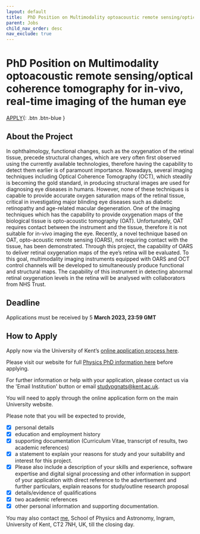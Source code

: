 ```yaml
---
layout: default
title:  PhD Position on Multimodality optoacoustic remote sensing/optical coherence tomography for in-vivo, real-time imaging of the human eye (Closed)
parent: Jobs
child_nav_order: desc
nav_exclude: true
---
```


# PhD Position on Multimodality optoacoustic remote sensing/optical coherence tomography for in-vivo, real-time imaging of the human eye

[APPLY](https://evision.kent.ac.uk/urd/sits.urd/run/siw_ipp_lgn.login?process=siw_ipp_app&code1=RPHY000101PH-FD&code2=0085){: .btn .btn-blue }

## About the Project
In ophthalmology, functional changes, such as the oxygenation of the retinal tissue, precede structural changes, which are very often first observed using the currently available technologies, therefore having the capability to detect them earlier is of paramount importance. Nowadays, several imaging techniques including Optical Coherence Tomography (OCT), which steadily is becoming the gold standard, in producing structural images are used for diagnosing eye diseases in humans. However, none of these techniques is capable to provide accurate oxygen saturation maps of the retinal tissue, critical in investigating major blinding eye diseases such as diabetic retinopathy and age-related macular degeneration. One of the imaging techniques which has the capability to provide oxygenation maps of the biological tissue is opto-acoustic tomography (OAT). Unfortunately, OAT requires contact between the instrument and the tissue, therefore it is not suitable for in-vivo imaging the eye. Recently, a novel technique based on OAT, opto-acoustic remote sensing (OARS), not requiring contact with the tissue, has been demonstrated. Through this project, the capability of OARS to deliver retinal oxygenation maps of the eye’s retina will be evaluated. To this goal, multimodality imaging instruments equipped with OARS and OCT control channels will be developed to simultaneously produce functional and structural maps. The capability of this instrument in detecting abnormal retinal oxygenation levels in the retina will be analysed with collaborators from NHS Trust.

## Deadline
Applications must be received by 5 **March 2023, 23:59 GMT**

## How to Apply
Apply now via the University of Kent’s [online application process here](https://www.findaphd.com/common/clickCount.aspx?theid=155392&type=184&DID=698&url=https%3a%2f%2fevision.kent.ac.uk%2furd%2fsits.urd%2frun%2fsiw_ipp_lgn.login%3fprocess%3dsiw_ipp_app%26code1%3dRPHY000101PH-FD%26code2%3d0085).

Please visit our website for full [Physics PhD information here](https://www.findaphd.com/common/clickCount.aspx?theid=155392&type=184&DID=698&url=https%3a%2f%2fwww.kent.ac.uk%2fcourses%2fpostgraduate%2f4958%2fphysics) before applying.

For further information or help with your application, please contact us via the 'Email Institution' button or email studypgnats@kent.ac.uk.

You will need to apply through the online application form on the main University website. 

Please note that you will be expected to provide,
- [x] personal details
- [x] education and employment history
- [x] supporting documentation (Curriculum Vitae, transcript of results, two academic references)
- [x] a statement to explain your reasons for study and your suitability and interest for this project. 
- [x] Please also include a description of your skills and experience, software expertise and digital signal processing and other information in support of your application with direct reference to the advertisement and further particulars, explain reasons for study/outline research proposal
- [x] details/evidence of qualifications
- [x] two academic references
- [x] other personal information and supporting documentation.

You may also contact [me](mailto:a.bradu@kent.ac.uk), School of Physics and Astronomy, Ingram, University of Kent, CT2 7NH, UK, till the closing day.
